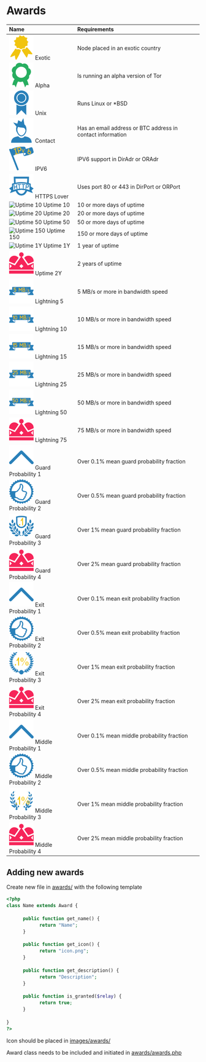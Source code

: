 # Awards

| Name | Requirements
| :--- | :-----
| ![Exotic](images/rewards/exotic.png) Exotic | Node placed in an exotic country
| ![Alpha](images/rewards/alpha.png) Alpha | Is running an alpha version of Tor
| ![Unix](images/rewards/linux.png) Unix | Runs Linux or *BSD 
| ![Contact](images/rewards/contact.png) Contact | Has an email address or BTC address in contact information
| ![IPV6](images/rewards/IPv6.png) IPV6 | IPV6 support in DirAdr or ORAdr
| ![HTTPS Lover](images/rewards/https_lover.png) HTTPS Lover | Uses port 80 or 443 in DirPort or ORPort
| ![Uptime 10](images/rewards/1_uptime.png) Uptime 10 | 10 or more days of uptime
| ![Uptime 20](images/rewards/2_uptime.png) Uptime 20 | 20 or more days of uptime
| ![Uptime 50](images/rewards/3_uptime.png) Uptime 50 | 50 or more days of uptime
| ![Uptime 150](images/rewards/4_uptime.png) Uptime 150 | 150 or more days of uptime
| ![Uptime 1Y](images/rewards/5_uptime.png) Uptime 1Y | 1 year of uptime
| ![Uptime 2Y](images/rewards/king.png) Uptime 2Y | 2 years of uptime
| ![Lightning 1](images/rewards/5_mb_speed.png) Lightning 5 | 5 MB/s or more in bandwidth speed
| ![Lightning 10](images/rewards/10_mb_speed.png) Lightning 10 | 10 MB/s or more in bandwidth speed
| ![Lightning 15](images/rewards/15_mb_speed.png) Lightning 15 | 15 MB/s or more in bandwidth speed
| ![Lightning 25](images/rewards/25_mb_speed.png) Lightning 25 | 25 MB/s or more in bandwidth speed
| ![Lightning 50](images/rewards/50_mb_speed.png) Lightning 50 | 50 MB/s or more in bandwidth speed
| ![Lightning 75](images/rewards/king.png) Lightning 75 | 75 MB/s or more in bandwidth speed
| ![Guard Probability 1](images/rewards/guard_prob_1.png) Guard Probability 1   | Over 0.1% mean guard probability fraction
| ![Guard Probability 2](images/rewards/guard_prob_2.png) Guard Probability 2 | Over 0.5% mean guard probability fraction
| ![Guard Probability 3](images/rewards/guard_prob_3.png) Guard Probability 3 | Over 1% mean guard probability fraction
| ![Guard Probability 4](images/rewards/king.png) Guard Probability 4 | Over 2% mean guard probability fraction
| ![Exit Probability 1](images/rewards/exit_prob_1.png) Exit Probability 1 | Over 0.1% mean exit probability fraction
| ![Exit Probability 2](images/rewards/exit_prob_2.png) Exit Probability 2 | Over 0.5% mean exit probability fraction
| ![Exit Probability 3](images/rewards/exit_prob_3.png) Exit Probability 3 | Over 1% mean exit probability fraction
| ![Exit Probability 4](images/rewards/king.png) Exit Probability 4 | Over 2% mean exit probability fraction
| ![Middle Probability 1](images/rewards/middle_prob_1.png) Middle Probability 1 | Over 0.1% mean middle probability fraction
| ![Middle Probability 2](images/rewards/middle_prob_2.png) Middle Probability 2 | Over 0.5% mean middle probability fraction
| ![Middle Probability 3](images/rewards/middle_prob_3.png) Middle Probability 3 | Over 1% mean middle probability fraction
| ![Middle Probability 4](images/rewards/king.png) Middle Probability 4 | Over 2% mean middle probability fraction


## Adding new awards

Create new file in [awards/](awards/) with the following template

```php
<?php
class Name extends Award {

      public function get_name() {
            return "Name";
      }

      public function get_icon() {
            return "icon.png";
      }

      public function get_description() {
            return "Description";
      }

      public function is_granted($relay) {
            return true;
      }

}
?>
```

Icon should be placed in [images/awards/](images/awards/)

Award class needs to be included and initiated in [awards/awards.php](awards/awards.php)
